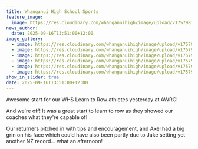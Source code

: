 ```yaml
---
title: Whanganui High School Sports
feature_image:
  image: https://res.cloudinary.com/whanganuihigh/image/upload/v1757987356/News/ro0.jpg
news_author:
  date: 2025-09-16T13:51:00+12:00
image_gallery:
  - image: https://res.cloudinary.com/whanganuihigh/image/upload/v1757987358/News/ro5.jpg
  - image: https://res.cloudinary.com/whanganuihigh/image/upload/v1757987357/News/ro4.jpg
  - image: https://res.cloudinary.com/whanganuihigh/image/upload/v1757987356/News/ro3.jpg
  - image: https://res.cloudinary.com/whanganuihigh/image/upload/v1757987356/News/ro1.jpg
  - image: https://res.cloudinary.com/whanganuihigh/image/upload/v1757987356/News/ro2.jpg
  - image: https://res.cloudinary.com/whanganuihigh/image/upload/v1757987357/News/ro6.jpg
show_in_slider: true
date: 2025-09-16T13:51:00+12:00
---
```

Awesome start for our WHS Learn to Row athletes yesterday at AWRC! 

And we're off! It was a great start to learn to row as they showed our coaches what they're capable of!

Our returners pitched in with tips and encouragement, and Axel had a big grin on his face which could have also been partly due to Jake setting yet another NZ record... what an afternoon!

